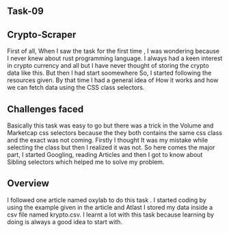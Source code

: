 


## Task-09


## Crypto-Scraper

First of all, When I saw the task for the first time , I was wondering because I never knew about rust programming language. I always 
had a keen interest in crypto currency and all but I have never thought of storing the crypto data like this. But then I had start soomewhere
So, I started following the resources given. By that time I had a general idea of How it works and how we can fetch data 
using the CSS class selectors. 



## Challenges faced
Basically this task was easy to go but there was a trick in the Volume and Marketcap css selectors because
the they both contains the same css class and the exact was not coming. Firstly I thought It was my mistake 
while selecting the class but then I realized it was not. So here comes the major part, I started Googling,
reading Articles and then I got to know about Sibling selectors which helped me to solve my problem.



## Overview

I followed one article named oxylab to do this task . I started coding by using the example given in the article
and Atlast I stored my data inside a csv file named krypto.csv. I learnt a lot with this task because learning
by doing is always a good idea to start with.